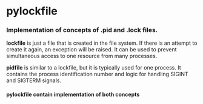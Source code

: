 # pylockfile
### Implementation of concepts of .pid and .lock files.

<b>lockfile</b> is just a file that is created in the file system. If there is an attempt to create it again, an exception will be raised. It can be used to 
prevent simultaneous access to one resource from many processes.

<b>pidfile</b> is similar to a lockfile, but it is typically used for one process. It contains the process identification number and logic for handling SIGINT and 
SIGTERM signals.

#### pylockfile contain implementation of both concepts 
